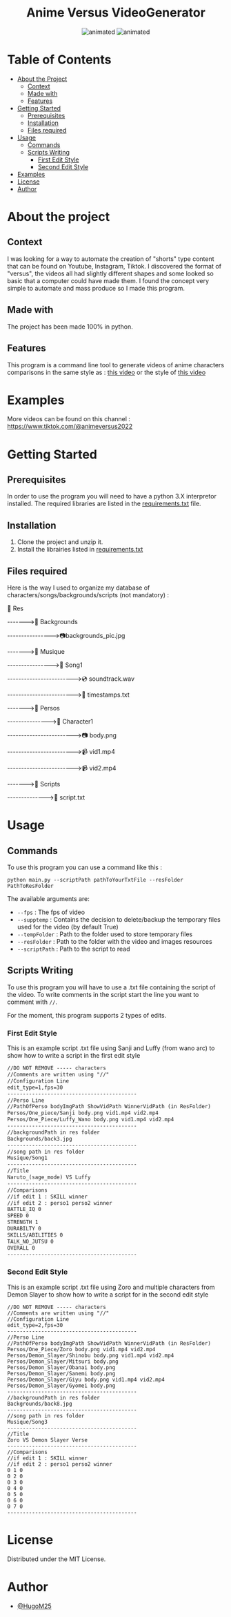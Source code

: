 <h1 align="center"> Anime Versus VideoGenerator </h1>

<p align="center">
  <img src="https://github.com/HugoM25/Anime_Versus_Video_Generator/blob/master/vid1.gif" alt="animated" />
  <img src="https://github.com/HugoM25/Anime_Versus_Video_Generator/blob/master/vid2.gif" alt="animated" />
</p>


<!-- Table of Contents -->
# Table of Contents
- [About the Project](#about-the-project)
  * [Context](#context)
  * [Made with](#made-with)
  * [Features](#features)
- [Getting Started](#getting-started)
  * [Prerequisites](#prerequisites)
  * [Installation](#installation)
  * [Files required](#files-required)
- [Usage](#usage)
  * [Commands](#commands)
  * [Scripts Writing](#scripts-writing)
     - [First Edit Style](#first-edit-style)
     - [Second Edit Style](#second-edit-style)
- [Examples](#examples)
- [License](#license)
- [Author](#author)

# About the project 



## Context

I was looking for a way to automate the creation of "shorts" type content that can be found on Youtube, Instagram, Tiktok. I discovered the format of "versus", the videos all had slightly different shapes and some looked so basic that a computer could have made them. I found the concept very simple to automate and mass produce so I made this program.

## Made with 

The project has been made 100% in python.

## Features 

This program is a command line tool to generate videos of anime characters comparisons in the same style as : [this video](https://www.youtube.com/shorts/wQrzgNojzug)
or the style of [this video](https://www.youtube.com/shorts/GL-gNR3gBA0)

# Examples

More videos can be found on this channel : https://www.tiktok.com/@animeversus2022


# Getting Started

 ## Prerequisites
 
 In order to use the program you will need to have a python 3.X interpretor installed. 
 The required libraries are listed in the [requirements.txt]() file. 
 
 ## Installation 
 
 1. Clone the project and unzip it.
 2. Install the librairies listed in [requirements.txt]()
 

## Files required 

Here is the way I used to organize my database of characters/songs/backgrounds/scripts (not mandatory) :

:file_folder: Res

------->:file_folder: Backgrounds

---------------->:camera:backgrounds_pic.jpg

------->:file_folder: Musique

---------------->:file_folder: Song1

------------------------>:cd: soundtrack.wav

------------------------>:page_with_curl: timestamps.txt

------->:file_folder: Persos

--------------->:file_folder: Character1

------------------------>:camera: body.png

------------------------>:video_camera: vid1.mp4

------------------------>:video_camera: vid2.mp4

------->:file_folder: Scripts

-------------->:page_with_curl: script.txt


# Usage 

## Commands 

To use this program you can use a command like this :

```Shell
python main.py --scriptPath pathToYourTxtFile --resFolder PathToResFolder
```

The available arguments are: 

- `--fps` : The fps of video
- `--supptemp` : Contains the decision to delete/backup the temporary files used for the video (by default True)
- `--tempFolder` : Path to the folder used to store temporary files
- `--resFolder` : Path to the folder with the video and images resources
- `--scriptPath` : Path to the script to read


## Scripts Writing

To use this program you will have to use a .txt file containing the script of the video.
To write comments in the script start the line you want to comment with `//`.

For the moment, this program supports 2 types of edits. 

### First Edit Style 

This is an example script .txt file using Sanji and Luffy (from wano arc) to show how to write a script in the first edit style 

```txt
//DO NOT REMOVE ----- characters
//Comments are written using "//" 
//Configuration Line
edit_type=1,fps=30
------------------------------------------
//Perso Line
//PathOfPerso bodyImgPath ShowVidPath WinnerVidPath (in ResFolder)
Persos/One_piece/Sanji body.png vid1.mp4 vid2.mp4
Persos/One_Piece/Luffy_Wano body.png vid1.mp4 vid2.mp4
------------------------------------------
//backgroundPath in res folder
Backgrounds/back3.jpg
------------------------------------------
//song path in res folder
Musique/Song1
------------------------------------------
//Title 
Naruto_(sage_mode) VS Luffy
------------------------------------------
//Comparisons
//if edit 1 : SKILL winner
//if edit 2 : perso1 perso2 winner
BATTLE_IQ 0
SPEED 0
STRENGTH 1
DURABILTY 0
SKILLS/ABILITIES 0
TALK_NO_JUTSU 0
OVERALL 0 
------------------------------------------
```

### Second Edit Style 


This is an example script .txt file using Zoro and multiple characters from Demon Slayer to show how to write a script for in the second edit style 


```
//DO NOT REMOVE ----- characters
//Comments are written using "//" 
//Configuration Line
edit_type=2,fps=30
------------------------------------------
//Perso Line
//PathOfPerso bodyImgPath ShowVidPath WinnerVidPath (in ResFolder)
Persos/One_Piece/Zoro body.png vid1.mp4 vid2.mp4
Persos/Demon_Slayer/Shinobu body.png vid1.mp4 vid2.mp4
Persos/Demon_Slayer/Mitsuri body.png
Persos/Demon_Slayer/Obanai body.png
Persos/Demon_Slayer/Sanemi body.png
Persos/Demon_Slayer/Giyu body.png vid1.mp4 vid2.mp4
Persos/Demon_Slayer/Gyomei body.png
------------------------------------------
//backgroundPath in res folder
Backgrounds/back8.jpg
------------------------------------------
//song path in res folder
Musique/Song3
------------------------------------------
//Title 
Zoro VS Demon Slayer Verse
------------------------------------------
//Comparisons
//if edit 1 : SKILL winner
//if edit 2 : perso1 perso2 winner
0 1 0
0 2 0
0 3 0
0 4 0
0 5 0 
0 6 0
0 7 0
------------------------------------------
```

# License

Distributed under the MIT License. 

# Author 

- [@HugoM25](https://github.com/HugoM25)

